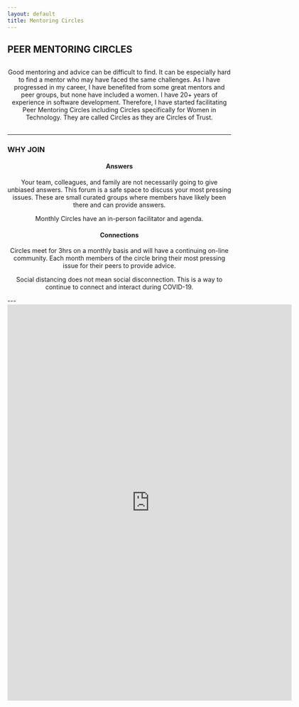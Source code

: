 ```yaml
---
layout: default
title: Mentoring Circles
---
```


## PEER MENTORING CIRCLES
<p style="margin:30px 0;" align="center">
Good mentoring and advice can be difficult to find. It can be especially hard to find a mentor who may have faced the same challenges. As I have progressed in my career, I have benefited from some great mentors and peer groups, but none have included a women. I have 20+ years of experience in software development. Therefore, I have started facilitating Peer Mentoring Circles including Circles specifically for Women in Technology. They are called Circles as they are Circles of Trust.</p>

---

### WHY JOIN

 <h4 align="center">Answers</h4>
 <p align="center">Your team, colleagues, and family are not necessarily going to give unbiased answers. This forum is a safe space to discuss your most pressing issues. These are small curated groups where members have likely been there and can provide answers.</p> <p align="center">Monthly Circles have an in-person facilitator and agenda.</p>

<h4 align="center">Connections</h4>
<p align="center">Circles meet for 3hrs on a monthly basis and will have a continuing on-line community. Each month members of the circle bring their most pressing issue for their peers to provide advice. </p>
<p align="center">Social distancing does not mean social disconnection. This is a way to continue to connect and interact during COVID-19.</p>
---

<iframe style="margin:auto;display:block;" src="https://docs.google.com/forms/d/e/1FAIpQLSfcW-FRhM4zQxJiQCvZR7emEq9q15-i0qcZ-fBmsmBi3aQt2Q/viewform?embedded=true" width="640" height="892" frameborder="0" marginheight="0" marginwidth="0" display="block">Loading…</iframe>


